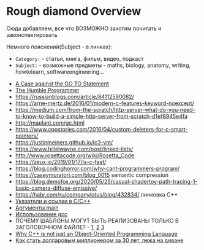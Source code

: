 # Rough diamond Overview

Сюда добавляем, все что ВОЗМОЖНО захотим почитать и законспектировать

Немного пояснений(Subject - в линках):
-  `Category:` - статья, книга, фильм, видео, подкаст
-   `Subject:` - возможные предметы - maths, biology, anatomy, writing, howtolearn, softwareengineering...

* [A Case against the GO TO Statement](https://www.cs.utexas.edu/users/EWD/transcriptions/EWD02xx/EWD215.html)
* [The Humble Programmer](https://www.cs.utexas.edu/~EWD/transcriptions/EWD03xx/EWD340.html)
* https://russianblogs.com/article/84112590082/
* https://arne-mertz.de/2016/01/modern-c-features-keyword-noexcept/
* https://medium.com/from-the-scratch/http-server-what-do-you-need-to-know-to-build-a-simple-http-server-from-scratch-d1ef8945e4fa
* http://maplant.com/gc.html
* https://www.cppstories.com/2016/04/custom-deleters-for-c-smart-pointers/
* https://justinmeiners.github.io/lc3-vm/
* https://www.hillelwayne.com/post/linked-lists/
* http://www.rosettacode.org/wiki/Rosetta_Code
* https://zeux.io/2019/01/17/is-c-fast/
* https://blog.codinghorror.com/why-cant-programmers-program/
* https://caseymuratori.com/blog_0015 semantic compression
* https://blog.demofox.org/2020/05/25/casual-shadertoy-path-tracing-1-basic-camera-diffuse-emissive/
* https://habr.com/ru/company/otus/blog/432834/ линковка C++
* [Указатели и ссылки в C/C++](http://chernyy.ru/blog/2010/04/19/pointers-and-references-in-c-and-cpp)
* [Аргументы main](https://ru.stackoverflow.com/questions/227712/Для-чего-в-main-int-argc-char-argv)
* [Использование gcc](http://staff.mmcs.sfedu.ru/~ulysses/IT/C++/using_gcc.html)
* ПОЧЕМУ ШАБЛОНЫ МОГУТ БЫТЬ РЕАЛИЗОВАНЫ ТОЛЬКО В ЗАГОЛОВОЧНОМ ФАЙЛЕ? - [1](https://web-answers.ru/c/pochemu-shablony-mogut-byt-realizovany-tolko-v.html), [2](https://stackoverflow.com/questions/495021/why-can-templates-only-be-implemented-in-the-header-file) [3](https://isocpp.org/wiki/faq/templates\#templates-defn-vs-decl)
* [Why C++ is not just an Object-Oriented Programming Language](https://www.stroustrup.com/oopsla.pdf)
* [Как стать долларовым миллионером за 30 лет, лежа на диване](https://habr.com/ru/post/500754/)